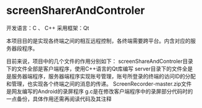 # screenSharerAndControler

开发语言：C 、 C++
采用框架：Qt

本项目目的是实现各终端之间的相互远程控制，各终端需要跨平台。内含对应的服务器段程序。

目前来说，项目中的几个文件的作用分别如下：
screenShareAndControler目录下的文件全部是客户端程序，使用C++语言的Qt库编写
server目录下的文件全是是服务器端程序，服务器端程序实现账号管理，账号所登录的终端的访问ID的分配和管理，也实现各个终端之间的消息的传递。
ScreenRecorder-master.zip文件是网友编写的Android的录屏程序
g.c是在修改客户端程序中的录屏部分代码时的一点备份，具体作用还需再阅读代码及其注释
